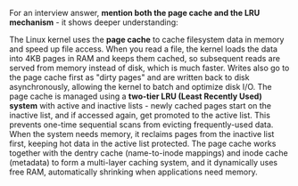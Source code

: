 For an interview answer, **mention both the page cache and the LRU mechanism** - it shows deeper understanding:

The Linux kernel uses the **page cache** to cache filesystem data in memory and speed up file access. When you read a file, the kernel loads the data into 4KB pages in RAM and keeps them cached, so subsequent reads are served from memory instead of disk, which is much faster. Writes also go to the page cache first as "dirty pages" and are written back to disk asynchronously, allowing the kernel to batch and optimize disk I/O. The page cache is managed using a **two-tier LRU (Least Recently Used) system** with active and inactive lists - newly cached pages start on the inactive list, and if accessed again, get promoted to the active list. This prevents one-time sequential scans from evicting frequently-used data. When the system needs memory, it reclaims pages from the inactive list first, keeping hot data in the active list protected. The page cache works together with the dentry cache (name-to-inode mappings) and inode cache (metadata) to form a multi-layer caching system, and it dynamically uses free RAM, automatically shrinking when applications need memory.
